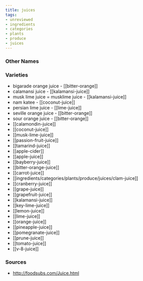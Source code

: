```yaml
---
title: juices
tags:
- unreviewed
- ingredients
- categories
- plants
- produce
- juices
---
```



### Other Names


### Varieties

* bigarade orange juice - [[bitter-orange]]
* calamansi juice - [[kalamansi-juice]]
* musk lime juice = musklime juice - [[kalamansi-juice]]
* nam katee - [[coconut-juice]]
* persian lime juice - [[lime-juice]]
* seville orange juice - [[bitter-orange]]
* sour orange juice - [[bitter-orange]]
* [[calamondin-juice]]
* [[coconut-juice]]
* [[musk-lime-juice]]
* [[passion-fruit-juice]]
* [[tamarind-juice]]
* [[apple-cider]]
* [[apple-juice]]
* [[bayberry-juice]]
* [[bitter-orange-juice]]
* [[carrot-juice]]
* [[ingredients/categories/plants/produce/juices/clam-juice]]
* [[cranberry-juice]]
* [[grape-juice]]
* [[grapefruit-juice]]
* [[kalamansi-juice]]
* [[key-lime-juice]]
* [[lemon-juice]]
* [[lime-juice]]
* [[orange-juice]]
* [[pineapple-juice]]
* [[pomegranate-juice]]
* [[prune-juice]]
* [[tomato-juice]]
* [[v-8-juice]]

### Sources
* http://foodsubs.com/Juice.html
